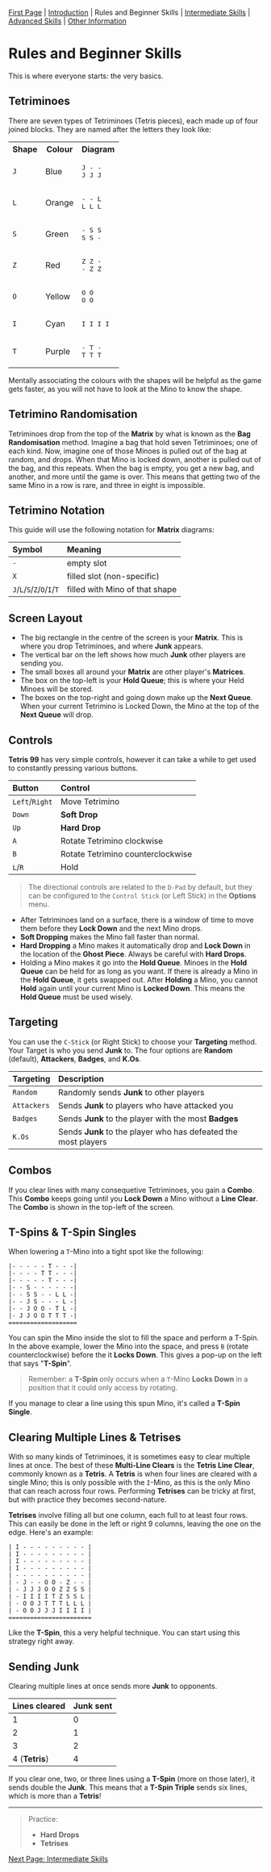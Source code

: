 [First Page](README.md) | [Introduction](Intro.md) | Rules and Beginner Skills | [Intermediate Skills](Intermediate.md) | [Advanced Skills](Advanced.md) | [Other Information](Other.md)

# Rules and Beginner Skills

This is where everyone starts: the very basics.

## Tetriminoes

There are seven types of Tetriminoes (Tetris pieces), each made up of four joined blocks. They are named after the letters they look like:

<table>

<tr>
<th>Shape</th>
<th>Colour</th>
<th>Diagram</th>
</tr>

<tr>
<td>

<code>J</code>
</td>
<td>Blue</td>
<td>
<pre>J - -<br>J J J</pre>
</td>
</tr>

<tr>
<td>
<code>L</code>
</td>
<td>Orange</td>
<td>
<pre>- - L<br>L L L</pre>
</td>
</tr>

<tr>
<td>
<code>S</code>
</td>
<td>Green</td>
<td>
<pre>- S S<br>S S -</pre>
</td>
</tr>

<tr>
<td>
<code>Z</code>
</td>
<td>Red</td>
<td>
<pre>Z Z -<br>- Z Z</pre>
</td>
</tr>

<tr>
<td>
<code>O</code>
</td>
<td>Yellow</td>
<td>
<pre>O O<br>O O</pre>
</td>
</tr>

<tr>
<td>
<code>I</code>
</td>
<td>Cyan</td>
<td>
<pre>I I I I</pre>
</td>
</tr>

<tr>
<td>
<code>T</code>
</td>
<td>Purple</td>
<td>
<pre>- T -<br>T T T</pre>
</td>
</tr>

</table>

Mentally associating the colours with the shapes will be helpful as the game gets faster, as you will not have to look at the Mino to know the shape.

## Tetrimino Randomisation

Tetriminoes drop from the top of the **Matrix** by what is known as the **Bag Randomisation** method. Imagine a bag that hold seven Tetriminoes; one of each kind. Now, imagine one of those Minoes is pulled out of the bag at random, and drops. When that Mino is locked down, another is pulled out of the bag, and this repeats. When the bag is empty, you get a new bag, and another, and more until the game is over. This means that getting two of the same Mino in a row is rare, and three in eight is impossible.

## Tetrimino Notation

This guide will use the following notation for **Matrix** diagrams:

| Symbol | Meaning |
|:--|:--|
| `-` | empty slot |
| `X` | filled slot (non-specific) |
| `J`/`L`/`S`/`Z`/`O`/`I`/`T` | filled with Mino of that shape |

## Screen Layout

- The big rectangle in the centre of the screen is your **Matrix**. This is where you drop Tetriminoes, and where **Junk** appears.
- The vertical bar on the left shows how much **Junk** other players are sending you.
- The small boxes all around your **Matrix** are other player's **Matrices**.
- The box on the top-left is your **Hold Queue**; this is where your Held Minoes will be stored.
- The boxes on the top-right and going down make up the **Next Queue**. When your current Tetrimino is Locked Down, the Mino at the top of the **Next Queue** will drop.

## Controls

**Tetris 99** has very simple controls, however it can take a while to get used to constantly pressing various buttons.

| Button | Control |
|:--|:--|
| `Left`/`Right` | Move Tetrimino |
| `Down` | **Soft Drop** |
| `Up` | **Hard Drop** |
| `A` | Rotate Tetrimino clockwise |
| `B` | Rotate Tetrimino counterclockwise |
| `L`/`R` | Hold |

> The directional controls are related to the `D-Pad` by default, but they can be configured to the `Control Stick` (or Left Stick) in the **Options** menu.

- After Tetriminoes land on a surface, there is a window of time to move them before they **Lock Down** and the next Mino drops.
- **Soft Dropping** makes the Mino fall faster than normal.
- **Hard Dropping** a Mino makes it automatically drop and **Lock Down** in the location of the **Ghost Piece**. Always be careful with **Hard Drops**.
- Holding a Mino makes it go into the **Hold Queue**. Minoes in the **Hold Queue** can be held for as long as you want. If there is already a Mino in the **Hold Queue**, it gets swapped out. After **Holding** a Mino, you cannot **Hold** again until your current Mino is **Locked Down**. This means the **Hold Queue** must be used wisely.

## **Targeting**

You can use the `C-Stick` (or Right Stick) to choose your **Targeting** method. Your Target is who you send **Junk** to. The four options are **Random** (default), **Attackers**, **Badges**, and **K.Os**.

| Targeting | Description |
|:--|:--|
| `Random` | Randomly sends **Junk** to other players |
| `Attackers` | Sends **Junk** to players who have attacked you |
| `Badges` | Sends **Junk** to the player with the most **Badges** |
| `K.Os` | Sends **Junk** to the player who has defeated the most players |

## **Combos**

If you clear lines with many consequetive Tetriminoes, you gain a **Combo**. This **Combo** keeps going until you **Lock Down** a Mino without a **Line Clear**. The **Combo** is shown in the top-left of the screen.

## **T-Spins** & **T-Spin Singles**

When lowering a `T`-Mino into a tight spot like the following:

```
|- - - - - T - - -|
|- - - - T T - - -|
|- - - - - T - - -|
|- - S - - - - - -|
|- - S S - - L L -|
|- - J S - - - L -|
|- - J O O - T L -|
|- J J O O T T T -|
===================
```

You can spin the Mino inside the slot to fill the space and perform a T-Spin. In the above example, lower the Mino into the space, and press `B` (rotate counterclockwise) before the it **Locks Down**. This gives a pop-up on the left that says "**T-Spin**".

> Remember: a **T-Spin** only occurs when a `T`-Mino **Locks Down** in a position that it could only access by rotating.

If you manage to clear a line using this spun Mino, it's called a **T-Spin Single**.

## Clearing Multiple Lines & **Tetrises**

With so many kinds of Tetriminoes, it is sometimes easy to clear multiple lines at once. The best of these **Multi-Line Clears** is the **Tetris Line Clear**, commonly known as a **Tetris**. A **Tetris** is when four lines are cleared with a single Mino; this is only possible with the `I`-Mino, as this is the only Mino that can reach across four rows. Performing **Tetrises** can be tricky at first, but with practice they becomes second-nature.

**Tetrises** involve filling all but one column, each full to at least four rows. This can easily be done in the left or right 9 columns, leaving the one on the edge. Here's an example:

```
| I - - - - - - - - - |
| I - - - - - - - - - |
| I - - - - - - - - - |
| I - - - - - - - - - |
| - - - - - - - - - - |
| - J - - O O - Z - - |
| - J J J O O Z Z S S |
| - I I I I T Z S S L |
| - O O J T T T L L L |
| - O O J J J I I I I |
=======================
```

Like the **T-Spin**, this a very helpful technique. You can start using this strategy right away.

## Sending **Junk**

Clearing multiple lines at once sends more **Junk** to opponents.

| Lines cleared | **Junk** sent |
|:--|:--|
| 1 | 0 |
| 2 | 1 |
| 3 | 2 |
| 4 (**Tetris**) | 4 |

If you clear one, two, or three lines using a **T-Spin** (more on those later), it sends double the **Junk**. This means that a **T-Spin Triple** sends six lines, which is more than a **Tetris**!

---

> Practice:
> - **Hard Drops**
> - **Tetrises**

[Next Page: Intermediate Skills](Intermediate.md)
